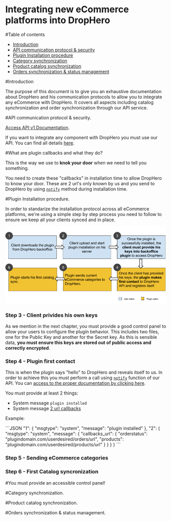 Integrating new eCommerce platforms into DropHero
====================

#Table of contents
- [Introduction](#introduction)
- [API communication protocol & security](#api-communication-protocol--security)
- [Plugin Installation procedure](#plugin-installation-procedure)
- [Category synchronization](#category-synchronization)
- [Product catalog synchronization](#product-catalog-synchronization)
- [Orders synchronization & status management](#orders-synchronization--status-management)

#Introduction

The purpose of this document is to give you an exhaustive documentation about DropHero and his communication protocols to allow you to integrate any eCommerce with DropHero. It covers all aspects including catalog synchronization and order synchronization through our API service.

#API communication protocol & security.

[Access API v1 Documentation](https://github.com/drophero/api-documentation/blob/master/v1/README.md).

If you want to integrate any component with DropHero you must use our API. You can find all details [here](https://github.com/drophero/api-documentation).

#What are plugin callbacks and what they do?

This is the way we use to **knok your door** when we need to tell you something. 

You need to create these "callbacks" in installation time to allow DropHero to know your door. These are 2 url's only known by us and you send to DropHero by using <code>[notify](https://github.com/drophero/api-documentation/blob/master/v1/sections/notify.md)</code> method during installation time.

#Plugin Installation procedure.

In order to standarize the installation protocol across all eCommerce platforms, we're using a simple step by step process you need to follow to ensure we keep all your clients synced and in place.

![Plugin Installation procedure](https://www.github.com/drophero/platform-integration/raw/master/img/plugin_installation_procedure.png "Plugin Installation procedure")

### Step 3 - Client privides his own keys

As we mention in the next chapter, you must provide a good control panel to allow your users to configure the plugin behavior. This includes two files, one for the Public Key and another for the Secret key. As this is sensible data, **you must ensure this keys are stored out of public access and correctly encrypted**.

### Step 4 - Plugin first contact

This is when the plugin says "hello" to DropHero and reveals itself to us. In order to achieve this you must perform a call using <code>[notify](https://github.com/drophero/api-documentation/blob/master/v1/sections/notify.md)</code> function of our API. You can [access to the proper documentation by clicking here](https://github.com/drophero/api-documentation/blob/master/v1/sections/notify.md).

You must provide at least 2 things:
- System message <code>plugin installed</code>
- System message [2 url callbacks](#what-are-plugin-callbacks-and-what-they-do)

Example:

´´´JSON
"1": {
        "msgtype": "system",
        "message": "plugin installed"
       },
"2": {
    "msgtype": "system",
    "message": {
        "callbacks_url": {
            "orderstatus": "plugindomain.com/userdesired/orders/url",
            "products": "plugindomain.com/userdesired/products/url"
        }
    }
}
}
´´´

### Step 5 - Sending eCommerce categories

### Step 6 - First Catalog syncronization

#You must provide an accessible control panel!

#Category synchronization.

#Product catalog synchronization.

#Orders synchronization & status management.